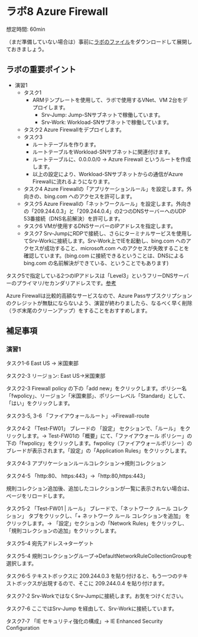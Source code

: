 # ラボ8 Azure Firewall

想定時間: 60min

（まだ準備していない場合は）事前に[ラボのファイル](https://github.com/MicrosoftLearning/AZ-500JA-AzureSecurityTechnologies/archive/master.zip)をダウンロードして展開しておきましょう。

## ラボの重要ポイント

- 演習1
  - タスク1
    - ARMテンプレートを使用して、ラボで使用するVNet、VM 2台をデプロイします。
      - Srv-Jump: Jump-SNサブネットで稼働しています。
      - Srv-Work: Workload-SNサブネットで稼働しています。
  - タスク2 Azure Firewallをデプロイします。
  - タスク3 
    - ルートテーブルを作ります。
    - ルートテーブルをWorkload-SNサブネットに関連付けます。
    - ルートテーブルに、0.0.0.0/0 → Azure Firewall というルートを作成します。
    - 以上の設定により、Workload-SNサブネットからの通信がAzure Firewallに流れるようになります。
  - タスク4 Azure Firewallの「アプリケーションルール」を設定します。外向きの、bing.com へのアクセスを許可します。
  - タスク5 Azure Firewallの「ネットワークルール」を設定します。外向きの「209.244.0.3」と「209.244.0.4」の2つのDNSサーバーへのUDP 53番接続（DNS名前解決）を許可します。
  - タスク6 VMが使用するDNSサーバーのIPアドレスを指定します。
  - タスク7 Srv-JumpにRDPで接続し、さらにターミナルサービスを使用してSrv-Workに接続します。Srv-Work上でIEを起動し、bing.com へのアクセスが成功すること、microsoft.com へのアクセスが失敗することを確認しています。(bing.com に接続できるということは、DNSによる bing.com の名前解決ができている、ということでもあります)

タスク5で指定している2つのIPアドレスは「Level3」というフリーDNSサーバーのプライマリ/セカンダリアドレスです。[参考](http://jpcodetip.blogspot.com/2018/10/public-dns.html)

Azure Firewallは比較的高額なサービスなので、Azure Passサブスクリプションのクレジットが無駄にならないよう、演習が終わりましたら、なるべく早く削除（ラボ末尾のクリーンアップ）をすることをおすすめします。

## 補足事項

### 演習1

タスク1-6 East US → 米国東部

タスク2-3 リージョン: East US→米国東部

タスク2-3 Firewall policy の下の「add new」をクリックします。ポリシー名「fwpolicy」、リージョン「米国東部」、ポリシーレベル「Standard」として、「はい」をクリックします。

タスク3-5, 3-6 「ファイアウォールルート」→Firewall-route

タスク4-2 「Test-FW01」 ブレードの 「設定」 セクションで、「ルール」 をクリックします。→ Test-FW01の「概要」にて、「ファイアウォール ポリシー」の下の「fwpolicy」をクリックします。fwpolicy（ファイアウォールポリシー）のブレードが表示されます。「設定」の「Application Rules」をクリックします。

タスク4-3 アプリケーションルールコレクション→規則コレクション

タスク4-5 「http:80、 https:443」→「http:80,https:443」

規則コレクション追加後、追加したコレクションが一覧に表示されない場合は、ページをリロードします。

タスク5-2 「Test-FW01 | ルール」 ブレードで、「ネットワーク ルール コレクション」 タブをクリックし、「+ ネットワーク ルール コレクションを追加」 をクリックします。→ 「設定」セクションの「Network Rules」をクリックし、「規則コレクションの追加」をクリックします。

タスク5-4 宛先アドレス→ターゲット

タスク5-4 規則コレクショングループ→DefaultNetworkRuleCollectionGroupを選択します。

タスク6-5 テキストボックスに 209.244.0.3 を貼り付けると、もう一つのテキストボックスが出現するので、そこに 209.244.0.4 を貼り付けます。

タスク7-2 Srv-WorkではなくSrv-Jumpに接続します。お気をつけください。

タスク7-6 ここではSrv-Jump を経由して、Srv-Workに接続しています。

タスク7-7 「IE セキュリティ強化の構成」→ IE Enhanced Security Configuration



